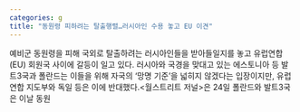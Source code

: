 ```yaml
---
categories: g
title: "동원령 피하려는 탈출행렬…러시아인 수용 놓고 EU 이견"
---
```

예비군 동원령을 피해 국외로 탈출하려는 러시아인들을 받아들일지를 놓고 유럽연합(EU) 회원국 사이에 갈등이 일고 있다. 러시아와 국경을 맞대고 있는 에스토니아 등 발트3국과 폴란드는 이들을 위해 자국의 ‘망명 기준’을 넓히지 않겠다는 입장이지만, 유럽연합 지도부와 독일 등은 이에 반대했다.&lt;월스트리트 저널&gt;은 24일 폴란드와 발트3국은 이날 동원